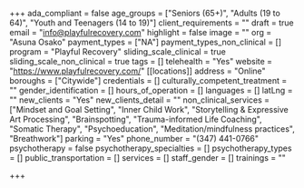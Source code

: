 +++
ada_compliant = false
age_groups = ["Seniors (65+)", "Adults (19 to 64)", "Youth and Teenagers (14 to 19)"]
client_requirements = ""
draft = true
email = "info@playfulrecovery.com"
highlight = false
image = ""
org = "Asuna Osako"
payment_types = ["NA"]
payment_types_non_clinical = []
program = "Playful Recovery"
sliding_scale_clinical = true
sliding_scale_non_clinical = true
tags = []
telehealth = "Yes"
website = "https://www.playfulrecovery.com/"
[[locations]]
address = "Online"
boroughs = ["Citywide"]
credentials = []
culturally_competent_treatment = ""
gender_identification = []
hours_of_operation = []
languages = []
latLng = ""
new_clients = "Yes"
new_clients_detail = ""
non_clinical_services = ["Mindset and Goal Setting", "Inner Child Work", "Storytelling & Expressive Art Processing", "Brainspotting", "Trauma-informed Life Coaching", "Somatic Therapy", "Psychoeducation", "Meditation/mindfulness practices", "Breathwork"]
parking = "Yes"
phone_number = "(347) 441-0766"
psychotherapy = false
psychotherapy_specialties = []
psychotherapy_types = []
public_transportation = []
services = []
staff_gender = []
trainings = ""

+++
